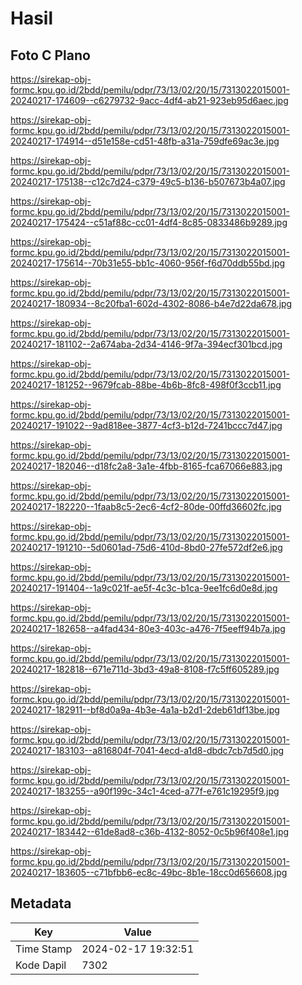 # Hasil

## Foto C Plano

https://sirekap-obj-formc.kpu.go.id/2bdd/pemilu/pdpr/73/13/02/20/15/7313022015001-20240217-174609--c6279732-9acc-4df4-ab21-923eb95d6aec.jpg

https://sirekap-obj-formc.kpu.go.id/2bdd/pemilu/pdpr/73/13/02/20/15/7313022015001-20240217-174914--d51e158e-cd51-48fb-a31a-759dfe69ac3e.jpg

https://sirekap-obj-formc.kpu.go.id/2bdd/pemilu/pdpr/73/13/02/20/15/7313022015001-20240217-175138--c12c7d24-c379-49c5-b136-b507673b4a07.jpg

https://sirekap-obj-formc.kpu.go.id/2bdd/pemilu/pdpr/73/13/02/20/15/7313022015001-20240217-175424--c51af88c-cc01-4df4-8c85-0833486b9289.jpg

https://sirekap-obj-formc.kpu.go.id/2bdd/pemilu/pdpr/73/13/02/20/15/7313022015001-20240217-175614--70b31e55-bb1c-4060-956f-f6d70ddb55bd.jpg

https://sirekap-obj-formc.kpu.go.id/2bdd/pemilu/pdpr/73/13/02/20/15/7313022015001-20240217-180934--8c20fba1-602d-4302-8086-b4e7d22da678.jpg

https://sirekap-obj-formc.kpu.go.id/2bdd/pemilu/pdpr/73/13/02/20/15/7313022015001-20240217-181102--2a674aba-2d34-4146-9f7a-394ecf301bcd.jpg

https://sirekap-obj-formc.kpu.go.id/2bdd/pemilu/pdpr/73/13/02/20/15/7313022015001-20240217-181252--9679fcab-88be-4b6b-8fc8-498f0f3ccb11.jpg

https://sirekap-obj-formc.kpu.go.id/2bdd/pemilu/pdpr/73/13/02/20/15/7313022015001-20240217-191022--9ad818ee-3877-4cf3-b12d-7241bccc7d47.jpg

https://sirekap-obj-formc.kpu.go.id/2bdd/pemilu/pdpr/73/13/02/20/15/7313022015001-20240217-182046--d18fc2a8-3a1e-4fbb-8165-fca67066e883.jpg

https://sirekap-obj-formc.kpu.go.id/2bdd/pemilu/pdpr/73/13/02/20/15/7313022015001-20240217-182220--1faab8c5-2ec6-4cf2-80de-00ffd36602fc.jpg

https://sirekap-obj-formc.kpu.go.id/2bdd/pemilu/pdpr/73/13/02/20/15/7313022015001-20240217-191210--5d0601ad-75d6-410d-8bd0-27fe572df2e6.jpg

https://sirekap-obj-formc.kpu.go.id/2bdd/pemilu/pdpr/73/13/02/20/15/7313022015001-20240217-191404--1a9c021f-ae5f-4c3c-b1ca-9ee1fc6d0e8d.jpg

https://sirekap-obj-formc.kpu.go.id/2bdd/pemilu/pdpr/73/13/02/20/15/7313022015001-20240217-182658--a4fad434-80e3-403c-a476-7f5eeff94b7a.jpg

https://sirekap-obj-formc.kpu.go.id/2bdd/pemilu/pdpr/73/13/02/20/15/7313022015001-20240217-182818--671e711d-3bd3-49a8-8108-f7c5ff605289.jpg

https://sirekap-obj-formc.kpu.go.id/2bdd/pemilu/pdpr/73/13/02/20/15/7313022015001-20240217-182911--bf8d0a9a-4b3e-4a1a-b2d1-2deb61df13be.jpg

https://sirekap-obj-formc.kpu.go.id/2bdd/pemilu/pdpr/73/13/02/20/15/7313022015001-20240217-183103--a816804f-7041-4ecd-a1d8-dbdc7cb7d5d0.jpg

https://sirekap-obj-formc.kpu.go.id/2bdd/pemilu/pdpr/73/13/02/20/15/7313022015001-20240217-183255--a90f199c-34c1-4ced-a77f-e761c19295f9.jpg

https://sirekap-obj-formc.kpu.go.id/2bdd/pemilu/pdpr/73/13/02/20/15/7313022015001-20240217-183442--61de8ad8-c36b-4132-8052-0c5b96f408e1.jpg

https://sirekap-obj-formc.kpu.go.id/2bdd/pemilu/pdpr/73/13/02/20/15/7313022015001-20240217-183605--c71bfbb6-ec8c-49bc-8b1e-18cc0d656608.jpg


## Metadata

| Key        | Value               |
| ---------- | ------------------- |
| Time Stamp | 2024-02-17 19:32:51 |
| Kode Dapil | 7302                |



